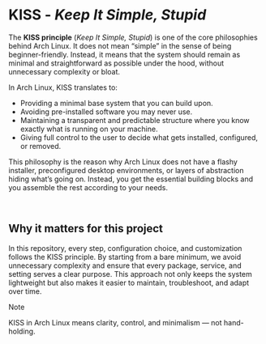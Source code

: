 # KISS - *Keep It Simple, Stupid*
The **KISS principle** (*Keep It Simple, Stupid*) is one of the core philosophies behind Arch Linux. It does not mean “simple” in the sense of being beginner-friendly. Instead, it means that the system should remain as minimal and straightforward as possible under the hood, without unnecessary complexity or bloat.<br>

In Arch Linux, KISS translates to:

* Providing a minimal base system that you can build upon.
* Avoiding pre-installed software you may never use.
* Maintaining a transparent and predictable structure where you know exactly what is running on your machine.
* Giving full control to the user to decide what gets installed, configured, or removed.

This philosophy is the reason why Arch Linux does not have a flashy installer, preconfigured desktop environments, or layers of abstraction hiding what’s going on. Instead, you get the essential building blocks and you assemble the rest according to your needs.

<br>

## Why it matters for this project
In this repository, every step, configuration choice, and customization follows the KISS principle. By starting from a bare minimum, we avoid unnecessary complexity and ensure that every package, service, and setting serves a clear purpose. This approach not only keeps the system lightweight but also makes it easier to maintain, troubleshoot, and adapt over time.<br>

> [!NOTE]
> KISS in Arch Linux means clarity, control, and minimalism — not hand-holding.

